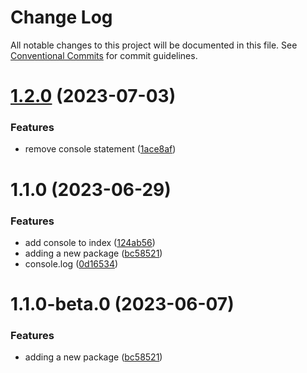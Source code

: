 # Change Log

All notable changes to this project will be documented in this file.
See [Conventional Commits](https://conventionalcommits.org) for commit guidelines.

# [1.2.0](https://github.com/cstegeman/lerna-version/compare/@cstegeman/test@1.1.0...@cstegeman/test@1.2.0) (2023-07-03)

### Features

- remove console statement ([1ace8af](https://github.com/cstegeman/lerna-version/commit/1ace8afd4163274a48d4c123ff149990328082f8))

# 1.1.0 (2023-06-29)

### Features

- add console to index ([124ab56](https://github.com/cstegeman/lerna-version/commit/124ab5667444f20ad0b89a5f4189406fe3b25aa2))
- adding a new package ([bc58521](https://github.com/cstegeman/lerna-version/commit/bc5852128af4ccd9e50a549b5998e3a066945169))
- console.log ([0d16534](https://github.com/cstegeman/lerna-version/commit/0d16534921065b7b2d07576c58f69ab964592f6c))

# 1.1.0-beta.0 (2023-06-07)

### Features

- adding a new package ([bc58521](https://github.com/cstegeman/lerna-version/commit/bc5852128af4ccd9e50a549b5998e3a066945169))
